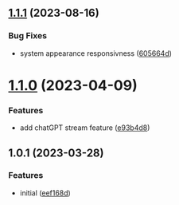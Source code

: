 

## [1.1.1](https://github.com/hadnet/tweet-for-dev/compare/1.1.0...1.1.1) (2023-08-16)


### Bug Fixes

* system appearance responsivness ([605664d](https://github.com/hadnet/tweet-for-dev/commit/605664d14b9d9b32709266dff468f08164536a78))

# [1.1.0](https://github.com/hadnet/tweet-for-dev/compare/1.0.1...1.1.0) (2023-04-09)


### Features

* add chatGPT stream feature ([e93b4d8](https://github.com/hadnet/tweet-for-dev/commit/e93b4d8ef11971ad1177b6d0b136db8854997167))

## 1.0.1 (2023-03-28)


### Features

* initial ([eef168d](https://github.com/hadnet/tweet-for-dev/commit/eef168d195e5d4dc4e7541c7572bd4e7c7974a37))
